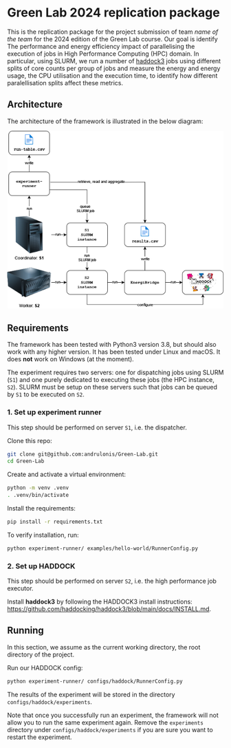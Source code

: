 # Green Lab 2024 replication package

This is the replication package for the project submission of team *name of the team* for the 2024 edition of the Green Lab course. Our goal is identify The performance and energy efficiency impact of parallelising
the execution of jobs in High Performance Computing (HPC) domain. In particular, using SLURM, we run a number of [haddock3](https://github.com/haddocking/haddock3) jobs using different splits of core counts per group of jobs and measure the energy and energy usage, the CPU utilisation and the execution time, to identify how different paralellisation splits affect these metrics. 

## Architecture

The architecture of the framework is illustrated in the below diagram:

![Architecture](./figures/architecture.png)

## Requirements

The framework has been tested with Python3 version 3.8, but should also work with any higher version. It has been tested under Linux and macOS. It does **not** work on Windows (at the moment).

The experiment requires two servers: one for dispatching jobs using SLURM (`S1`) and one purely dedicated to executing these jobs (the HPC instance, `S2`). SLURM must be setup on these servers such that jobs can be queued by `S1` to be executed on `S2`.

### 1. Set up experiment runner
This step should be performed on server `S1`, i.e. the dispatcher.

Clone this repo:

```bash
git clone git@github.com:andrulonis/Green-Lab.git
cd Green-Lab
```

Create and activate a virtual environment:
```bash
python -m venv .venv
. .venv/bin/activate
```

Install the requirements:

```bash
pip install -r requirements.txt
```

To verify installation, run:

```bash
python experiment-runner/ examples/hello-world/RunnerConfig.py
```

### 2. Set up HADDOCK
This step should be performed on server `S2`, i.e. the high performance job executor.

Install **haddock3** by following the HADDOCK3 install instructions:
https://github.com/haddocking/haddock3/blob/main/docs/INSTALL.md.

## Running

In this section, we assume as the current working directory, the root directory of the project.

Run our HADDOCK config:

```bash
python experiment-runner/ configs/haddock/RunnerConfig.py
```

The results of the experiment will be stored in the directory `configs/haddock/experiments`.

Note that once you successfully run an experiment, the framework will not allow you to run the same experiment again. Remove the `experiments` directory under `configs/haddock/experiments` if you are sure you want to restart the experiment.

